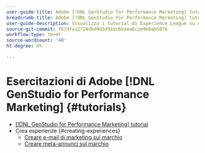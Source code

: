 ```yaml
---
user-guide-title: Adobe [!DNL GenStudio for Performance Marketing] tutorial
breadcrumb-title: Adobe [!DNL GenStudio for Performance Marketing] tutorial
user-guide-description: Visualizza i tutorial di Experience League su Adobe [!DNL GenStudio for Performance Marketing], una soluzione end-to-end per accelerare e semplificare la supply chain di contenuti con l'intelligenza artificiale generativa e l'automazione intelligente.
source-git-commit: f67dfa11724d8d9d3d91dc6baea6c1e9b8ab5078
workflow-type: tm+mt
source-wordcount: '40'
ht-degree: 0%

---
```



# Esercitazioni di Adobe [!DNL GenStudio for Performance Marketing] {#tutorials}

+ [[!DNL GenStudio for Performance Marketing] tutorial](overview.md)
+ Crea esperienze {#creating-experiences}
   + [Creare e-mail di marketing sul marchio](./creating-experiences/creating-on-brand-emails.md)
   + [Creare meta-annunci sul marchio](./creating-experiences/creating-on-meta-ads.md)
